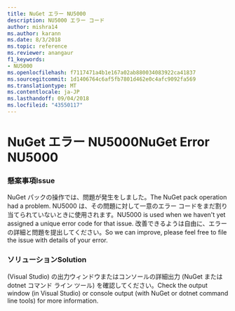 ```yaml
---
title: NuGet エラー NU5000
description: NU5000 エラー コード
author: mishra14
ms.author: karann
ms.date: 8/3/2018
ms.topic: reference
ms.reviewer: anangaur
f1_keywords:
- NU5000
ms.openlocfilehash: f7117471a4b1e167a02ab880034083922ca41837
ms.sourcegitcommit: 1d1406764c6af5fb7801d462e0c4afc9092fa569
ms.translationtype: MT
ms.contentlocale: ja-JP
ms.lasthandoff: 09/04/2018
ms.locfileid: "43550117"
---
```

# <a name="nuget-error-nu5000"></a><span data-ttu-id="d38c6-103">NuGet エラー NU5000</span><span class="sxs-lookup"><span data-stu-id="d38c6-103">NuGet Error NU5000</span></span>

### <a name="issue"></a><span data-ttu-id="d38c6-104">懸案事項</span><span class="sxs-lookup"><span data-stu-id="d38c6-104">Issue</span></span>

<span data-ttu-id="d38c6-105">NuGet パックの操作では、問題が発生をしました。</span><span class="sxs-lookup"><span data-stu-id="d38c6-105">The NuGet pack operation had a problem.</span></span> <span data-ttu-id="d38c6-106">NU5000 は、その問題に対して一意のエラー コードをまだ割り当てられていないときに使用されます。</span><span class="sxs-lookup"><span data-stu-id="d38c6-106">NU5000 is used when we haven't yet assigned a unique error code for that issue.</span></span> <span data-ttu-id="d38c6-107">改善できるようは自由に、エラーの詳細と問題を提出してください。</span><span class="sxs-lookup"><span data-stu-id="d38c6-107">So we can improve, please feel free to file the issue with details of your error.</span></span>


### <a name="solution"></a><span data-ttu-id="d38c6-108">ソリューション</span><span class="sxs-lookup"><span data-stu-id="d38c6-108">Solution</span></span>

<span data-ttu-id="d38c6-109">(Visual Studio) の出力ウィンドウまたはコンソールの詳細出力 (NuGet または dotnet コマンド ライン ツール) を確認してください。</span><span class="sxs-lookup"><span data-stu-id="d38c6-109">Check the output window (in Visual Studio) or console output (with NuGet or dotnet command line tools) for more information.</span></span>


